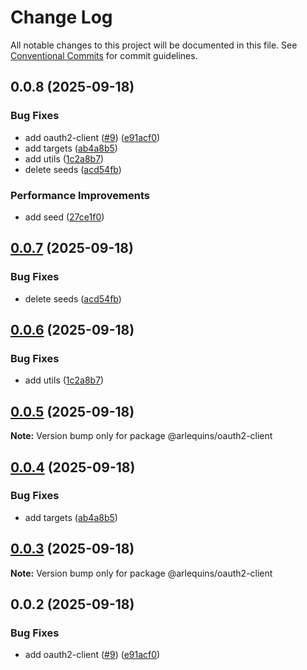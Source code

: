 # Change Log

All notable changes to this project will be documented in this file.
See [Conventional Commits](https://conventionalcommits.org) for commit guidelines.

## 0.0.8 (2025-09-18)


### Bug Fixes

* add oauth2-client ([#9](https://github.com/arlequins/library-nodejs/issues/9)) ([e91acf0](https://github.com/arlequins/library-nodejs/commit/e91acf01ff9780c9f518a10cbe6f2af287bff233))
* add targets ([ab4a8b5](https://github.com/arlequins/library-nodejs/commit/ab4a8b5fadbef542f4776bad4a5f737a5e6154f4))
* add utils ([1c2a8b7](https://github.com/arlequins/library-nodejs/commit/1c2a8b731b6c5e8447dde6295cf665d231e4e2c5))
* delete seeds ([acd54fb](https://github.com/arlequins/library-nodejs/commit/acd54fb732d67dd3f2c6d8046d783f07879e94c2))


### Performance Improvements

* add seed ([27ce1f0](https://github.com/arlequins/library-nodejs/commit/27ce1f06e25b5296f8b6f55f6fcfb3f5087d28c9))





## [0.0.7](https://github.com/arlequins/library-nodejs/compare/@arlequins/oauth2-client@0.0.6...@arlequins/oauth2-client@0.0.7) (2025-09-18)


### Bug Fixes

* delete seeds ([acd54fb](https://github.com/arlequins/library-nodejs/commit/acd54fb732d67dd3f2c6d8046d783f07879e94c2))





## [0.0.6](https://github.com/arlequins/library-nodejs/compare/@arlequins/oauth2-client@0.0.5...@arlequins/oauth2-client@0.0.6) (2025-09-18)


### Bug Fixes

* add utils ([1c2a8b7](https://github.com/arlequins/library-nodejs/commit/1c2a8b731b6c5e8447dde6295cf665d231e4e2c5))





## [0.0.5](https://github.com/arlequins/library-nodejs/compare/@arlequins/oauth2-client@0.0.4...@arlequins/oauth2-client@0.0.5) (2025-09-18)

**Note:** Version bump only for package @arlequins/oauth2-client





## [0.0.4](https://github.com/arlequins/library-nodejs/compare/@arlequins/oauth2-client@0.0.3...@arlequins/oauth2-client@0.0.4) (2025-09-18)


### Bug Fixes

* add targets ([ab4a8b5](https://github.com/arlequins/library-nodejs/commit/ab4a8b5fadbef542f4776bad4a5f737a5e6154f4))





## [0.0.3](https://github.com/arlequins/library-nodejs/compare/@arlequins/oauth2-client@0.0.2...@arlequins/oauth2-client@0.0.3) (2025-09-18)

**Note:** Version bump only for package @arlequins/oauth2-client





## 0.0.2 (2025-09-18)


### Bug Fixes

* add oauth2-client ([#9](https://github.com/arlequins/library-nodejs/issues/9)) ([e91acf0](https://github.com/arlequins/library-nodejs/commit/e91acf01ff9780c9f518a10cbe6f2af287bff233))
